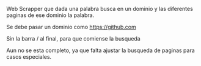 Web Scrapper que dada una palabra busca en un dominio y las diferentes paginas de ese dominio la palabra.

Se debe pasar un dominio como https://github.com

Sin la barra / al final, para que comiense la busqueda

Aun no se esta completo, ya que falta ajustar la busqueda de paginas para casos especiales.
